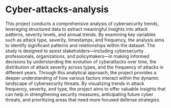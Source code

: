 # Cyber-attacks-analysis
This project conducts a comprehensive analysis of cybersecurity trends, leveraging structured data to extract meaningful insights into attack patterns, severity levels, and annual trends. By examining key variables such as attack type, severity, timestamps, and frequency, the analysis aims to identify significant patterns and relationships within the dataset.
The study is designed to assist stakeholders—including cybersecurity professionals, organizations, and policymakers—in making informed decisions by understanding the evolution of cyberattacks over time, the distribution of attack severity across types, and the frequency of attacks in different years. Through this analytical approach, the project provides a deeper understanding of how various factors interact within the dynamic landscape of cybersecurity threats.
By visualizing trends in attack frequency, severity, and type, the project aims to offer valuable insights that can help in strengthening security measures, anticipating future cyber threats, and prioritizing areas that need more focused defense strategies.

